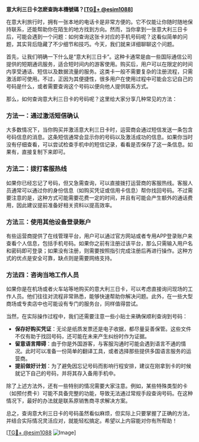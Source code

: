 **意大利三日卡怎麽查詢本機號碼？[[TG💪+ @esim1088](https://t.me/s/esim1088)]**

在意大利旅行时，拥有一张本地的电话卡是非常方便的。它不仅能让你随时随地保持联系，还能帮助你在陌生的地方找到方向。然而，当你拿到一张意大利三日卡后，可能会遇到一个问题：如何查询这张卡对应的手机号码呢？这看似简单的问题，其实背后隐藏了不少细节和技巧。今天，我们就来详细聊聊这个问题。

首先，让我们明确一下什么是“意大利三日卡”。这种卡通常是由一些国际通信公司提供的短期通讯服务，适合短时间内的游客使用。购买后，用户可以在限定的时间内享受通话、短信以及数据流量的服务。这类卡一般不需要复杂的注册流程，只需激活即可使用。不过，正因为其便捷性，很多用户在使用过程中可能会忘记自己的号码是什么，或者需要查询这个号码以便向他人提供联系方式。

那么，如何查询意大利三日卡的号码呢？这里给大家分享几种常见的方法：

### 方法一：通过激活短信确认

大多数情况下，当你购买并激活意大利三日卡时，运营商会通过短信发送一条包含号码信息的消息。这条短信通常会显示你的号码以及激活成功的信息。如果你当时没有仔细查看，可以尝试检查手机中的短信记录，看看是否保存了这一条信息。如果有，直接复制下来即可。

### 方法二：拨打客服热线

如果你已经忘记了号码，但又急需查询，可以直接拨打运营商的客服热线。客服人员通常可以通过你的身份信息（如购买凭证或信用卡信息）帮你找回号码。不过需要注意的是，这种方式可能需要花费一定的时间，并且有可能会产生额外的通话费用，因此建议提前准备好相关资料以提高效率。

### 方法三：使用其他设备登录账户

有些运营商提供了在线管理平台，用户可以通过官方网站或者专用APP登录账户来查看个人信息，包括手机号码。如果你之前有注册过该平台，那么只需输入用户名和密码即可登录；如果没有注册，则需要按照指引完成注册后再进行操作。这种方式的优点是安全可靠，缺点则是需要网络支持。

### 方法四：咨询当地工作人员

如果你是在机场或者火车站等地购买的意大利三日卡，可以考虑直接询问现场的工作人员。他们往往对流程非常熟悉，能够快速帮助你解决问题。此外，在一些大型商场或专卖店中也可能设有专门的服务台，同样值得尝试。

当然，在实际操作过程中，我们还需要注意一些小贴士来确保顺利查询到号码：

- **保存好购买凭证**：无论是纸质发票还是电子收据，都尽量妥善保管。这些文件不仅有助于找回号码，还可能在未来产生纠纷时作为证据。
- **留意语言障碍**：由于你是外国游客，与客服沟通时可能会遇到语言不通的情况。此时可以准备一份简单的翻译工具，或者选择那些提供多国语言服务的运营商。
- **提前做好计划**：为了避免因忘记号码而影响行程安排，建议在刚拿到卡的时候就记下自己的号码，并将其存入备用手机中。

除了上述方法外，还有一些特别的情况需要大家注意。例如，某些特殊类型的卡（如预付费卡）可能不具备完整的功能，导致无法通过常规手段查询号码。在这种情况下，最好的办法就是联系原销售商寻求解决方案。

总之，查询意大利三日卡的号码虽然看似麻烦，但实际上只要掌握了正确的方法，并结合实际情况灵活应对，就能轻松搞定。希望以上内容能对你有所帮助！

[[TG💪+ @esim1088](https://t.me/s/esim1088) ![Image](https://i.postimg.cc/4NQfJmqS/Snipaste-2025-05-13-00-14-12.png)]